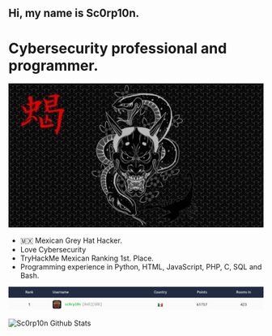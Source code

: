 ## Hi, my name is Sc0rp10n.
# Cybersecurity professional and programmer.

![Cybersecurity professional and programmer.](https://github.com/Sc0rp10nn/Sc0rp10nn/blob/main/BaseImage.jpeg)

- 🇲🇽 Mexican Grey Hat Hacker.
- Love Cybersecurity
- TryHackMe Mexican Ranking 1st. Place.
- Programming experience in Python, HTML, JavaScript, PHP, C, SQL and Bash.

![THM Rank](https://github.com/Sc0rp10nn/Sc0rp10nn/blob/main/thm.png)

![Sc0rp10n Github Stats](https://github-readme-stats.vercel.app/api?username=Sc0rp10nn&show_icons=true&theme=radical)
